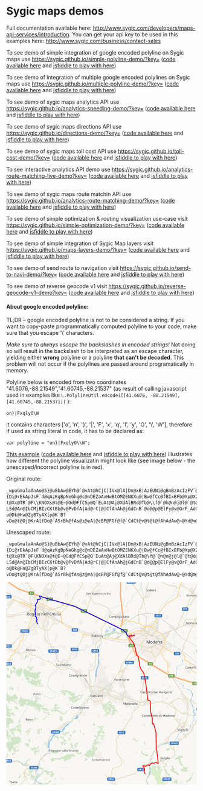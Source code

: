 # Sygic maps demos

Full documentation available here: <http://www.sygic.com/developers/maps-api-services/introduction>. You can get your api key to be used in this examples here: <http://www.sygic.com/business/contact-sales>

To see demo of simple integration of google encoded polyline on Sygic maps use <https://sygic.github.io/simple-polyline-demo/?key=> ([code available here](https://github.com/sygic/sygic.github.io/tree/master/simple-polyline-demo) and [jsfiddle to play with here](http://jsfiddle.net/gh/get/library/pure/Sygic/sygic.github.io/tree/master/documentation-demos/simple-polyline-demo))

To see demo of integration of multiple google encoded polylines on Sygic maps use <https://sygic.github.io/multiple-polyline-demo/?key=> ([code available here](https://github.com/sygic/sygic.github.io/tree/master/multiple-polyline-demo) and [jsfiddle to play with here](http://jsfiddle.net/gh/get/library/pure/Sygic/sygic.github.io/tree/master/documentation-demos/multiple-polyline-demo))

To see demo of sygic maps analytics API use <https://sygic.github.io/analytics-speeding-demo/?key=> ([code available here](https://github.com/sygic/sygic.github.io/tree/master/analytics-speeding-demo) and [jsfiddle to play with here](http://jsfiddle.net/gh/get/library/pure/Sygic/sygic.github.io/tree/master/documentation-demos/analytics-speeding-demo))

To see demo of sygic maps directions API use <https://sygic.github.io/directions-demo/?key=> ([code available here](https://github.com/sygic/sygic.github.io/tree/master/directions-demo) and [jsfiddle to play with here](http://jsfiddle.net/gh/get/library/pure/Sygic/sygic.github.io/tree/master/documentation-demos/directions-demo))

To see demo of sygic maps toll cost API use <https://sygic.github.io/toll-cost-demo/?key=> ([code available here](https://github.com/sygic/sygic.github.io/tree/master/toll-cost-demo) and [jsfiddle to play with here](http://jsfiddle.net/gh/get/library/pure/Sygic/sygic.github.io/tree/master/documentation-demos/toll-cost-demo))

To see interactive analytics API demo use <https://sygic.github.io/analytics-route-matching-live-demo?key=> ([code available here](https://github.com/sygic/sygic.github.io/tree/master/analytics-route-matching-live-demo) and [jsfiddle to play with here](http://jsfiddle.net/gh/get/library/pure/Sygic/sygic.github.io/tree/master/documentation-demos/analytics-route-matching-live-demo))

To see demo of sygic maps route matchin API use <https://sygic.github.io/analytics-route-matching-demo/?key=> ([code available here](https://github.com/sygic/sygic.github.io/tree/master/analytics-route-matching-demo) and [jsfiddle to play with here](http://jsfiddle.net/gh/get/library/pure/Sygic/sygic.github.io/tree/master/documentation-demos/analytics-route-matching-demo))

To see demo of simple optimization & routing visualization use-case visit <https://sygic.github.io/simple-optimization-demo/?key=> ([code available here](https://github.com/sygic/sygic.github.io/tree/master/simple-optimization-demo) and [jsfiddle to play with here](http://jsfiddle.net/gh/get/library/pure/Sygic/sygic.github.io/tree/master/documentation-demos/simple-optimization-demo))

To see demo of simple integration of Sygic Map layers visit <https://sygic.github.io/maps-layers-demo/?key=> ([code available here](https://github.com/sygic/sygic.github.io/tree/master/maps-layers-demo) and [jsfiddle to play with here](http://jsfiddle.net/gh/get/library/pure/Sygic/sygic.github.io/tree/master/documentation-demos/maps-layers-demo))

To see demo of send route to navigation visit <https://sygic.github.io/send-to-navi-demo/?key=> ([code available here](https://github.com/sygic/sygic.github.io/tree/master/send-to-navi-demo) and [jsfiddle to play with here](http://jsfiddle.net/gh/get/library/pure/Sygic/sygic.github.io/tree/master/documentation-demos/send-to-navi-demo))

To see demo of reverse geocode v1 visit <https://sygic.github.io/reverse-geocode-v1-demo?key=> ([code available here](https://github.com/sygic/sygic.github.io/tree/master/reverse-geocode-v1-demo) and [jsfiddle to play with here](http://jsfiddle.net/gh/get/library/pure/Sygic/sygic.github.io/tree/master/documentation-demos/reverse-geocode-v1-demo))

#### About google encoded polyline:
TL;DR – google encoded polyline is not to be considered a string. If you want to copy-paste programmatically computed polyline to your code, make sure that you escape ‘\’ characters.

*Make sure to always escape the backslashes in encoded strings!* Not doing so will result in the backslash to be interpreted as an escape character, yielding either **wrong** polyline or a polyline **that can't be decoded**. This problem will not occur if the polylines are passed around programatically in memory. 

Polyline below is encoded from two coordinates "41.6076,-88.21549","41.60745,-88.21537" (as result of calling javascript used in examples like `L.PolylineUtil.encode([[41.6076, -88.21549], [41.60745,-88.21537]])` ):
```
on}|FxqlyO\W
```
it contains characters ['o', 'n', '}', '|', 'F', 'x', 'q', 'l', 'y', 'O', '\\', 'W'], therefore if used as string literal in code, it has to be declared as:
```
var polyline = "on}|FxqlyO\\W";
```

[This example](https://sygic.github.io/unescaped-polyline-demo/?key=) ([code available here](https://github.com/sygic/sygic.github.io/tree/master/unescaped-polyline-demo) and [jsfiddle to play with here](http://jsfiddle.net/gh/get/library/pure/Sygic/sygic.github.io/tree/master/documentation-demos/unescaped-polyline-demo)) illustrates how different the polyline visualizatin might look like (see image below - the unescaped/incorrect polyline is in red).

Original route:
```
_wpoGmalaAnAo@S}@uBbAw@EYh@`@vAt@hCjC|IVx@lA|Dn@xB|AzEUNi@gBmBzAcIzFV`@vArBd@d@dAj@p@p@nDpFw@|AKp@HhEK~@cBdCYlAu@c@p@qBh@_Ah@a@x@[`BI\\Dd@^`@r@PfAEjAQ|@W~@_@xASr@u@dCENa@~AK|@C~AGrA]bCsB`Ey@`@}C`BaAf@cB|@c@RuItEoCdBmBxAKHsEhEiFnGuAnBiEzHEHOZ_BrDi@tAcClHyBrIc@dBe@nBk@xB[hAyG`YcGjVsA|FeBlH}Hn[{@lDoT||@uNfl@mBvH_Kpa@oOfn@sk@z_Cia@vaBsSpz@mIf]oC`Lgg@hsB}DpPm@rCwAfHaCnN_Gre@yKv}@In@wSfdBue@|{Di@rEkApJsF`d@qAzKgBpNeGhg@c@nDEZaAxHwBtOMZENKXu@|Bw@fCc@fBIxBFb@Xp@XZPJt@Hh@Qv@cAb@_Aj@w@j@U`AQTMjAObAQv@Od@IXGXGhBi@h@SNG^QZEnAm@|@@r@\\d@fAPr@VjApBbLdAfLh@`GJbBC`@Mj@?t@Xx@TR`@F\\KNOXs@t@E~@Gd@FfCSp@Q`EuAt@Aj@XdAlBRd@Tb@\\f@`@h@n@j@l@`@t@d@jCdBlFlDdFjD~DbCh@\\tB|@pA\\r@t@DZFJ`@JXQJm@r@sAr@q@t@{@FJN?LSd@An@IbCMjBIzCKtBb@v@PvDfA|Ad@rC|@|CfAnAh@jGdCnB`@d@@p@ElFy@v@OrF_AdGmA|Cm@tBc@r@OpAWhB_@fAU\\GxCm@pD_AT@z@Tr@\\b@b@ZRHd@XHNGJg@Oa@?o@Dk@Ha@ZgBTyAX[p@K`B?vDo@t@Oj@KrA[fDo@`ASrBk@fAs@z@eA|@cBP@FGf@f@`CdCt@v@t@t@fAhAdAw@~@Yd@m@n@KlDDt@KbJsDtDkB^Sl@c@tA{AGm@z@Y
```

Unescaped route:
```
_wpoGmalaAnAo@S}@uBbAw@EYh@`@vAt@hCjC|IVx@lA|Dn@xB|AzEUNi@gBmBzAcIzFV`@vArBd@d@dAj@p@p@nDpFw@|AKp@HhEK~@cBdCYlAu@c@p@qBh@_Ah@a@x@[`BI\Dd@^`@r@PfAEjAQ|@W~@_@xASr@u@dCENa@~AK|@C~AGrA]bCsB`Ey@`@}C`BaAf@cB|@c@RuItEoCdBmBxAKHsEhEiFnGuAnBiEzHEHOZ_BrDi@tAcClHyBrIc@dBe@nBk@xB[hAyG`YcGjVsA|FeBlH}Hn[{@lDoT||@uNfl@mBvH_Kpa@oOfn@sk@z_Cia@vaBsSpz@mIf]oC`Lgg@hsB}DpPm@rCwAfHaCnN_Gre@yKv}@In@wSfdBue@|{Di@rEkApJsF`d@qAzKgBpNeGhg@c@nDEZaAxHwBtOMZENKXu@|Bw@fCc@fBIxBFb@Xp@XZPJt@Hh@Qv@cAb@_Aj@w@j@U`AQTMjAObAQv@Od@IXGXGhBi@h@SNG^QZEnAm@|@@r@\d@fAPr@VjApBbLdAfLh@`GJbBC`@Mj@?t@Xx@TR`@F\KNOXs@t@E~@Gd@FfCSp@Q`EuAt@Aj@XdAlBRd@Tb@\f@`@h@n@j@l@`@t@d@jCdBlFlDdFjD~DbCh@\tB|@pA\r@t@DZFJ`@JXQJm@r@sAr@q@t@{@FJN?LSd@An@IbCMjBIzCKtBb@v@PvDfA|Ad@rC|@|CfAnAh@jGdCnB`@d@@p@ElFy@v@OrF_AdGmA|Cm@tBc@r@OpAWhB_@fAU\GxCm@pD_AT@z@Tr@\b@b@ZRHd@XHNGJg@Oa@?o@Dk@Ha@ZgBTyAX[p@K`B?vDo@t@Oj@KrA[fDo@`ASrBk@fAs@z@eA|@cBP@FGf@f@`CdCt@v@t@t@fAhAdAw@~@Yd@m@n@KlDDt@KbJsDtDkB^Sl@c@tA{AGm@z@Y
```

![visualization](https://github.com/sygic/sygic.github.io/blob/master/unescaped-polyline-demo/visualize.PNG "visualization")